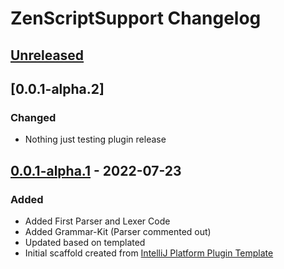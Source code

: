 <!-- Keep a Changelog guide -> https://keepachangelog.com -->

# ZenScriptSupport Changelog

## [Unreleased]

## [0.0.1-alpha.2]
### Changed
- Nothing just testing plugin release

## [0.0.1-alpha.1] - 2022-07-23
### Added
- Added First Parser and Lexer Code
- Added Grammar-Kit (Parser commented out)
- Updated based on templated
- Initial scaffold created from [IntelliJ Platform Plugin Template](https://github.com/JetBrains/intellij-platform-plugin-template)

[Unreleased]: https://github.com/EraTiem-Network/ZenScriptSupport/compare/v0.0.1-alpha.1...HEAD
[0.0.1-alpha.1]: https://github.com/EraTiem-Network/ZenScriptSupport/releases/tag/v0.0.1-alpha.1